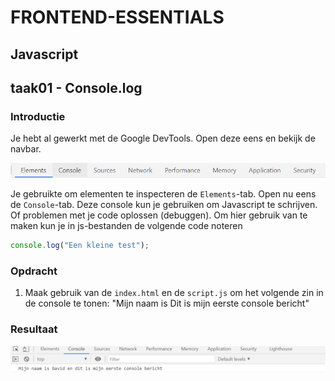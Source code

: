 # FRONTEND-ESSENTIALS

## Javascript

## taak01 - Console.log

### Introductie

Je hebt al gewerkt met de Google DevTools. Open deze eens en bekijk de navbar.

![Console](images/console.png)

Je gebruikte om elementen te inspecteren de `Elements`-tab. Open nu eens de `Console`-tab. Deze console kun je gebruiken om Javascript te schrijven. Of problemen met je code oplossen (debuggen). Om hier gebruik van te maken kun je in js-bestanden de volgende code noteren

```js
console.log("Een kleine test");
```

### Opdracht

1. Maak gebruik van de `index.html` en de `script.js` om het volgende zin in de console te tonen: "Mijn naam is <vul je eigen naam in> Dit is mijn eerste console bericht"

### Resultaat

![Resultaat](images/resultaat.png)